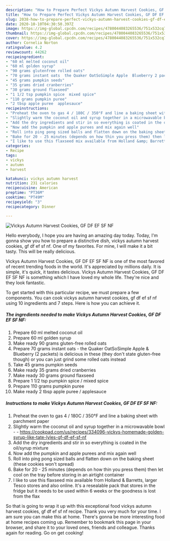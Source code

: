```yaml
---
description: "How to Prepare Perfect Vickys Autumn Harvest Cookies, GF DF EF SF NF"
title: "How to Prepare Perfect Vickys Autumn Harvest Cookies, GF DF EF SF NF"
slug: 2038-how-to-prepare-perfect-vickys-autumn-harvest-cookies-gf-df-ef-sf-nf
date: 2020-10-10T04:30:50.397Z
image: https://img-global.cpcdn.com/recipes/4780044083265536/751x532cq70/vickys-autumn-harvest-cookies-gf-df-ef-sf-nf-recipe-main-photo.jpg
thumbnail: https://img-global.cpcdn.com/recipes/4780044083265536/751x532cq70/vickys-autumn-harvest-cookies-gf-df-ef-sf-nf-recipe-main-photo.jpg
cover: https://img-global.cpcdn.com/recipes/4780044083265536/751x532cq70/vickys-autumn-harvest-cookies-gf-df-ef-sf-nf-recipe-main-photo.jpg
author: Cornelia Norton
ratingvalue: 4.2
reviewcount: 44262
recipeingredient:
- "60 ml melted coconut oil"
- "60 ml golden syrup"
- "90 grams glutenfree rolled oats"
- "70 grams instant oats  the Quaker OatSoSimple Apple  Blueberry 2 packets is delicious in these they dont state glutenfree though or you can just grind some rolled oats instead"
- "45 grams pumpkin seeds"
- "35 grams dried cranberries"
- "30 grams ground flaxseed"
- "1 1/2 tsp pumpkin spice  mixed spice"
- "110 grams pumpkin puree"
- "2 tbsp apple puree  applesauce"
recipeinstructions:
- "Preheat the oven to gas 4 / 180C / 350°F and line a baking sheet with parchment paper"
- "Slightly warm the coconut oil and syrup together in a microwavable bowl  https://cookpad.com/us/recipes/334096-vickys-homemade-golden-syrup-like-tate-lyles-gf-df-ef-sf-nf"
- "Add the dry ingredients and stir in so everything is coated in the oil/syrup mixture"
- "Now add the pumpkin and apple purees and mix again well"
- "Roll into ping pong sized balls and flatten down on the baking sheet (these cookies won&#39;t spread)"
- "Bake for 20 - 25 minutes (depends on how thin you press them) then let cool on the tray before storing in an airtight container"
- "I like to use this flaxseed mix available from Holland &amp; Barretts, larger Tesco stores and also online. It&#39;s a resealable pack that stores in the fridge but it needs to be used within 6 weeks or the goodness is lost from the flax"
categories:
- Recipe
tags:
- vickys
- autumn
- harvest

katakunci: vickys autumn harvest 
nutrition: 231 calories
recipecuisine: American
preptime: "PT36M"
cooktime: "PT49M"
recipeyield: "3"
recipecategory: Dinner

---
```



![Vickys Autumn Harvest Cookies, GF DF EF SF NF](https://img-global.cpcdn.com/recipes/4780044083265536/751x532cq70/vickys-autumn-harvest-cookies-gf-df-ef-sf-nf-recipe-main-photo.jpg)

Hello everybody, I hope you are having an amazing day today. Today, I'm gonna show you how to prepare a distinctive dish, vickys autumn harvest cookies, gf df ef sf nf. One of my favorites. For mine, I will make it a bit tasty. This will be really delicious.



Vickys Autumn Harvest Cookies, GF DF EF SF NF is one of the most favored of recent trending foods in the world. It's appreciated by millions daily. It is simple, it's quick, it tastes delicious. Vickys Autumn Harvest Cookies, GF DF EF SF NF is something which I have loved my whole life. They're nice and they look fantastic.


To get started with this particular recipe, we must prepare a few components. You can cook vickys autumn harvest cookies, gf df ef sf nf using 10 ingredients and 7 steps. Here is how you can achieve it.

<!--inarticleads1-->

##### The ingredients needed to make Vickys Autumn Harvest Cookies, GF DF EF SF NF:

1. Prepare 60 ml melted coconut oil
1. Prepare 60 ml golden syrup
1. Make ready 90 grams gluten-free rolled oats
1. Prepare 70 grams instant oats - the Quaker OatSoSimple Apple &amp; Blueberry (2 packets) is delicious in these (they don&#39;t state gluten-free though) or you can just grind some rolled oats instead
1. Take 45 grams pumpkin seeds
1. Make ready 35 grams dried cranberries
1. Make ready 30 grams ground flaxseed
1. Prepare 1 1/2 tsp pumpkin spice / mixed spice
1. Prepare 110 grams pumpkin puree
1. Make ready 2 tbsp apple puree / applesauce




<!--inarticleads2-->

##### Instructions to make Vickys Autumn Harvest Cookies, GF DF EF SF NF:

1. Preheat the oven to gas 4 / 180C / 350°F and line a baking sheet with parchment paper
1. Slightly warm the coconut oil and syrup together in a microwavable bowl -  - https://cookpad.com/us/recipes/334096-vickys-homemade-golden-syrup-like-tate-lyles-gf-df-ef-sf-nf
1. Add the dry ingredients and stir in so everything is coated in the oil/syrup mixture
1. Now add the pumpkin and apple purees and mix again well
1. Roll into ping pong sized balls and flatten down on the baking sheet (these cookies won&#39;t spread)
1. Bake for 20 - 25 minutes (depends on how thin you press them) then let cool on the tray before storing in an airtight container
1. I like to use this flaxseed mix available from Holland &amp; Barretts, larger Tesco stores and also online. It&#39;s a resealable pack that stores in the fridge but it needs to be used within 6 weeks or the goodness is lost from the flax




So that is going to wrap it up with this exceptional food vickys autumn harvest cookies, gf df ef sf nf recipe. Thank you very much for your time. I am sure you can make this at home. There's gonna be more interesting food at home recipes coming up. Remember to bookmark this page in your browser, and share it to your loved ones, friends and colleague. Thanks again for reading. Go on get cooking!

